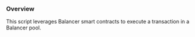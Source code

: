 ### Overview
This script leverages Balancer smart contracts to execute a transaction in a Balancer pool.

